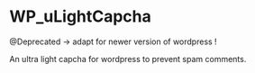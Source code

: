 WP_uLightCapcha
===============

@Deprecated -> adapt for newer version of wordpress !

An ultra light capcha for wordpress to prevent spam comments.
